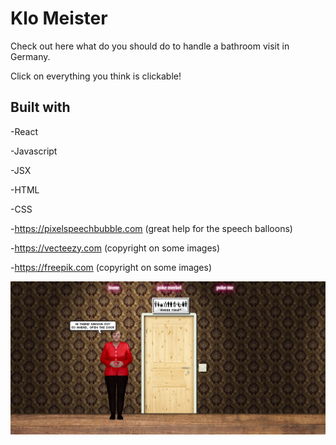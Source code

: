 # Klo Meister
Check out here what do you should do to handle a bathroom visit in Germany.

Click on everything you think is clickable! 

## Built with
-React

-Javascript

-JSX

-HTML

-CSS

-https://pixelspeechbubble.com (great help for the speech balloons)

-https://vecteezy.com (copyright on some images) 

-https://freepik.com (copyright on some images)



![](./src/img/merkel-klo.png)
